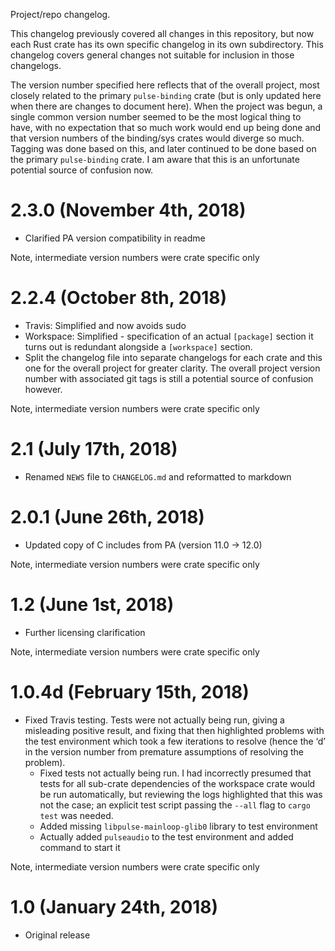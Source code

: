 Project/repo changelog.

This changelog previously covered all changes in this repository, but now each Rust crate has its
own specific changelog in its own subdirectory. This changelog covers general changes not suitable
for inclusion in those changelogs.

The version number specified here reflects that of the overall project, most closely related to the
primary `pulse-binding` crate (but is only updated here when there are changes to document here).
When the project was begun, a single common version number seemed to be the most logical thing to
have, with no expectation that so much work would end up being done and that version numbers of the
binding/sys crates would diverge so much. Tagging was done based on this, and later continued to
be done based on the primary `pulse-binding` crate. I am aware that this is an unfortunate potential
source of confusion now.

# 2.3.0 (November 4th, 2018)

 * Clarified PA version compatibility in readme

Note, intermediate version numbers were crate specific only

# 2.2.4 (October 8th, 2018)

 * Travis: Simplified and now avoids sudo
 * Workspace: Simplified - specification of an actual `[package]` section it turns out is redundant
   alongside a `[workspace]` section.
 * Split the changelog file into separate changelogs for each crate and this one for the overall
   project for greater clarity. The overall project version number with associated git tags is still
   a potential source of confusion however.

Note, intermediate version numbers were crate specific only

# 2.1 (July 17th, 2018)

 * Renamed `NEWS` file to `CHANGELOG.md` and reformatted to markdown

# 2.0.1 (June 26th, 2018)

 * Updated copy of C includes from PA (version 11.0 → 12.0)

Note, intermediate version numbers were crate specific only

# 1.2 (June 1st, 2018)

 * Further licensing clarification

Note, intermediate version numbers were crate specific only

# 1.0.4d (February 15th, 2018)

 * Fixed Travis testing. Tests were not actually being run, giving a misleading positive result, and
   fixing that then highlighted problems with the test environment which took a few iterations to
   resolve (hence the ‘d’ in the version number from premature assumptions of resolving the
   problem).
    - Fixed tests not actually being run. I had incorrectly presumed that tests for all sub-crate
      dependencies of the workspace crate would be run automatically, but reviewing the logs
      highlighted that this was not the case; an explicit test script passing the `--all` flag to
      `cargo test` was needed.
    - Added missing `libpulse-mainloop-glib0` library to test environment
    - Actually added `pulseaudio` to the test environment and added command to start it

Note, intermediate version numbers were crate specific only

# 1.0 (January 24th, 2018)

 * Original release
